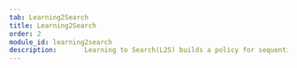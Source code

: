 ```yaml
---
tab: Learning2Search
title: Learning2Search
order: 2
module_id: learning2search
description:       Learning to Search(L2S) builds a policy for sequential decision problems that optimizes global value with training time advice. L2S is a form of guided reinforcement learning, which enjoys global guarantees on performance. Typical applications are in natural language processing but the technique is much more widely applicable.
---
```

